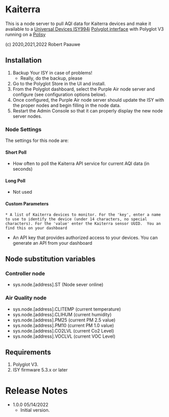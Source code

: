 
# Kaiterra

This is a node server to pull AQI data for Kaiterra devices and make it
available to a [Universal Devices ISY994i](https://www.universal-devices.com/residential/ISY)
[Polyglot interface](http://www.universal-devices.com/developers/polyglot/docs/) with 
Polyglot V3 running on a [Polisy](https://www.universal-devices.com/product/polisy/)

(c) 2020,2021,2022 Robert Paauwe

## Installation

1. Backup Your ISY in case of problems!
   * Really, do the backup, please
2. Go to the Polyglot Store in the UI and install.
3. From the Polyglot dashboard, select the Purple Air node server and configure (see configuration options below).
4. Once configured, the Purple Air node server should update the ISY with the proper nodes and begin filling in the node data.
5. Restart the Admin Console so that it can properly display the new node server nodes.

### Node Settings
The settings for this node are:

#### Short Poll
   * How often to poll the Kaiterra API service for current AQI data (in seconds)
#### Long Poll
   * Not used
#### Custom Parameters
	* A list of Kaiterra devices to monitor. For the 'key', enter a name to use to identify the device (under 14 characters, no special characters). For the 'value' enter the Kaiterra sensor UUID.  You an find this on your dashboard
  * An API key that provides authorized access to your devices.  You can generate an API from your dashboard

## Node substitution variables
### Controller node
 * sys.node.[address].ST      (Node sever online)

### Air Quality node
 * sys.node.[address].CLITEMP (current temperature)
 * sys.node.[address].CLIHUM  (current humidity)
 * sys.node.[address].PM25    (current PM 2.5 value)
 * sys.node.[address].PM10    (current PM 1.0 value)
 * sys.node.[address].CO2LVL  (current Co2 Level)
 * sys.node.[address].VOCLVL  (current VOC Level)


## Requirements
1. Polyglot V3.
2. ISY firmware 5.3.x or later

# Release Notes

- 1.0.0 05/14/2022
   - Initial version.

